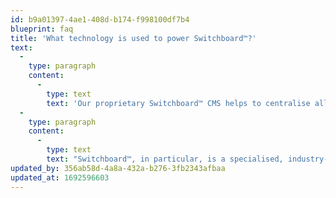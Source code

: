 ```yaml
---
id: b9a01397-4ae1-408d-b174-f998100df7b4
blueprint: faq
title: 'What technology is used to power Switchboard™?'
text:
  -
    type: paragraph
    content:
      -
        type: text
        text: 'Our proprietary Switchboard™ CMS helps to centralise all content assets and enables stronger collaboration across various teams, groups, and locations.'
  -
    type: paragraph
    content:
      -
        type: text
        text: "Switchboard™, in particular, is a specialised, industry-specific type of digital signage software that is tailored to the unique needs of in restaurant and drive thru experiences.\_"
updated_by: 356ab58d-4a8a-432a-b276-3fb2343afbaa
updated_at: 1692596603
---
```


